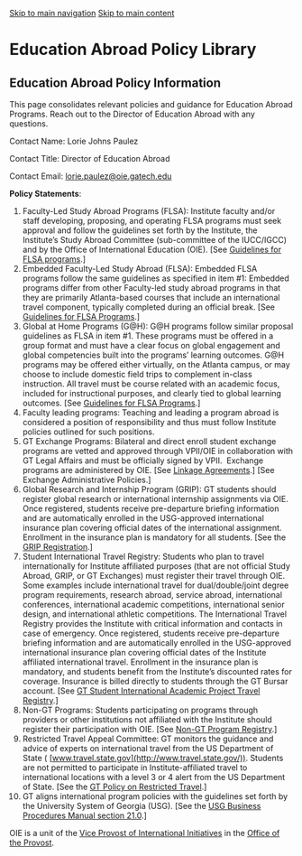 [Skip to main navigation](https://ea.oie.gatech.edu/education-abroad-policy-library#main-navigation) [Skip to main content](https://ea.oie.gatech.edu/education-abroad-policy-library#main-content)

# Education Abroad Policy Library

## Education Abroad Policy Information

This page consolidates relevant policies and guidance for Education Abroad Programs. Reach out to the Director of Education Abroad with any questions.

Contact Name: Lorie Johns Paulez

Contact Title: Director of Education Abroad

Contact Email: [lorie.paulez@oie.gatech.edu](mailto:lorie.paulez@oie.gatech.edu?subject=Education%20Abroad%20Policy%20Library)

**Policy Statements**:

01. Faculty-Led Study Abroad Programs (FLSA): Institute faculty and/or staff developing, proposing, and operating FLSA programs must seek approval and follow the guidelines set forth by the Institute, the Institute’s Study Abroad Committee (sub-committee of the IUCC/IGCC) and by the Office of International Education (OIE). \[See [Guidelines for FLSA programs](https://ea.oie.gatech.edu/content/faculty-led-study-abroad-current-prospective-program-director-resources).\]
02. Embedded Faculty-Led Study Abroad (FLSA): Embedded FLSA programs follow the same guidelines as specified in item #1: Embedded programs differ from other Faculty-led study abroad programs in that they are primarily Atlanta-based courses that include an international travel component, typically completed during an official break. \[See [Guidelines for FLSA Programs](https://ea.oie.gatech.edu/content/faculty-led-study-abroad-current-prospective-program-director-resources).\]
03. Global at Home Programs (G@H): G@H programs follow similar proposal guidelines as FLSA in item #1. These programs must be offered in a group format and must have a clear focus on global engagement and global competencies built into the programs’ learning outcomes. G@H programs may be offered either virtually, on the Atlanta campus, or may choose to include domestic field trips to complement in-class instruction. All travel must be course related with an academic focus, included for instructional purposes, and clearly tied to global learning outcomes. \[See [Guidelines for FLSA Programs](https://ea.oie.gatech.edu/content/faculty-led-study-abroad-current-prospective-program-director-resources).\]
04. Faculty leading programs: Teaching and leading a program abroad is considered a position of responsibility and thus must follow Institute policies outlined for such positions.
05. GT Exchange Programs: Bilateral and direct enroll student exchange programs are vetted and approved through VPII/OIE in collaboration with GT Legal Affairs and must be officially signed by VPII.  Exchange programs are administered by OIE. \[See [Linkage Agreements](https://reports.oie.gatech.edu/Linkage_Agreements).\] \[See Exchange Administrative Policies.\]
06. Global Research and Internship Program (GRIP): GT students should register global research or international internship assignments via OIE. Once registered, students receive pre-departure briefing information and are automatically enrolled in the USG-approved international insurance plan covering official dates of the international assignment. Enrollment in the insurance plan is mandatory for all students. \[See the [GRIP Registration](https://grip.oie.gatech.edu/).\]
07. Student International Travel Registry: Students who plan to travel internationally for Institute affiliated purposes (that are not official Study Abroad, GRIP, or GT Exchanges) must register their travel through OIE. Some examples include international travel for dual/double/joint degree program requirements, research abroad, service abroad, international conferences, international academic competitions, international senior design, and international athletic competitions. The International Travel Registry provides the Institute with critical information and contacts in case of emergency. Once registered, students receive pre-departure briefing information and are automatically enrolled in the USG-approved international insurance plan covering official dates of the Institute affiliated international travel. Enrollment in the insurance plan is mandatory, and students benefit from the Institute’s discounted rates for coverage. Insurance is billed directly to students through the GT Bursar account. \[See [GT Student International Academic Project Travel Registry](https://atlas.gatech.edu/index.cfm?FuseAction=Abroad.ViewLink&Parent_ID=0&Link_ID=B016F9CA-5056-BA1F-7230494E75F22ADA).\]
08. Non-GT Programs: Students participating on programs through providers or other institutions not affiliated with the Institute should register their participation with OIE. \[See [Non-GT Program Registry](https://atlas.gatech.edu/index.cfm?FuseAction=Abroad.ViewLink&Parent_ID=0&Link_ID=D055F714-5056-BA1F-747057EF8EB9775A).\]
09. Restricted Travel Appeal Committee: GT monitors the guidance and advice of experts on international travel from the US Department of State ( [www.travel.state.gov](http://www.travel.state.gov/)). Students are not permitted to participate in Institute-affiliated travel to international locations with a level 3 or 4 alert from the US Department of State. \[See the [GT Policy on Restricted Travel](https://ea.oie.gatech.edu/sites/default/files/2024-04/GT%20Policy%20on%20Restricted%20Student%20Travel%20Abroad%20%28travel%20advisories%29%20-%2004.24.pdf).\]
10. GT aligns international program policies with the guidelines set forth by the University System of Georgia (USG). \[See the [USG Business Procedures Manual section 21.0](https://www.usg.edu/business_procedures_manual/section21/).\]

OIE is a unit of the [Vice Provost of International Initiatives](https://global.gatech.edu/) in the [Office of the Provost](https://provost.gatech.edu/).